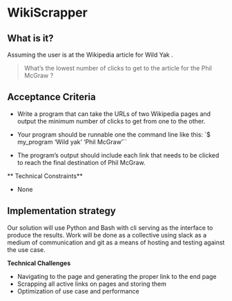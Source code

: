 # WikiScrapper

## What is it?
Assuming the user is at the Wikipedia article for Wild Yak​ .
> What’s the lowest number of clicks to get to the article for the ​ Phil McGraw​ ?

## Acceptance Criteria
* Write a program that can take the URLs of two Wikipedia pages and output the
minimum number of clicks to get from one to the other.

* Your program should be runnable one the command line like this:
`$ my_program ‘Wild yak’ ‘Phil McGraw’``

* The program’s output should include each link that needs to be clicked to reach the final destination of Phil McGraw.

** Technical Constraints**
* None

## Implementation strategy
Our solution will use Python and Bash with cli serving as the interface to produce the results. Work will be done as a collective using slack as a medium of communication and git as a means of hosting and testing against the use case.

**Technical Challenges**
* Navigating to the page and generating the proper link to the end page
* Scrapping all active links on pages and storing them
* Optimization of use case and performance

